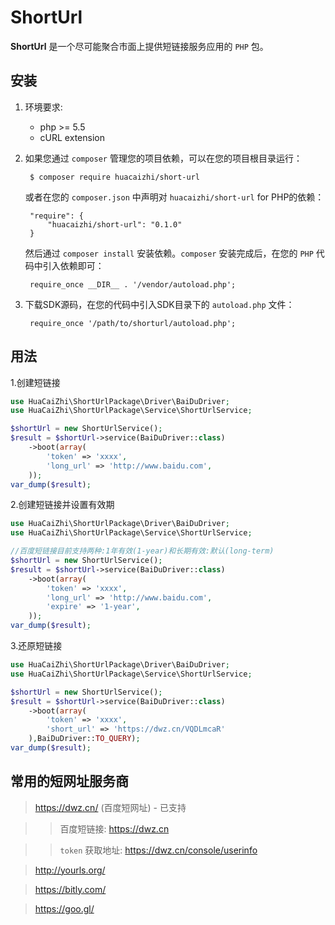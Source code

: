 ShortUrl
===

**ShortUrl** 是一个尽可能聚合市面上提供短链接服务应用的 `PHP` 包。

安装
-----
1. 环境要求:
   - php >= 5.5
   - cURL extension

2. 如果您通过 `composer` 管理您的项目依赖，可以在您的项目根目录运行：

        $ composer require huacaizhi/short-url

   或者在您的 `composer.json` 中声明对 `huacaizhi/short-url` for PHP的依赖：

        "require": {
            "huacaizhi/short-url": "0.1.0"
        }

   然后通过 `composer install` 安装依赖。`composer` 安装完成后，在您的 `PHP` 代码中引入依赖即可：

        require_once __DIR__ . '/vendor/autoload.php';


3. 下载SDK源码，在您的代码中引入SDK目录下的 `autoload.php` 文件：

        require_once '/path/to/shorturl/autoload.php';

用法
-----
1.创建短链接
```php
use HuaCaiZhi\ShortUrlPackage\Driver\BaiDuDriver;
use HuaCaiZhi\ShortUrlPackage\Service\ShortUrlService;

$shortUrl = new ShortUrlService();
$result = $shortUrl->service(BaiDuDriver::class)
    ->boot(array(
        'token' => 'xxxx',
        'long_url' => 'http://www.baidu.com',
    ));
var_dump($result);
```

2.创建短链接并设置有效期
```php
use HuaCaiZhi\ShortUrlPackage\Driver\BaiDuDriver;
use HuaCaiZhi\ShortUrlPackage\Service\ShortUrlService;

//百度短链接目前支持两种:1年有效(1-year)和长期有效:默认(long-term)
$shortUrl = new ShortUrlService();
$result = $shortUrl->service(BaiDuDriver::class)
    ->boot(array(
        'token' => 'xxxx',
        'long_url' => 'http://www.baidu.com',
        'expire' => '1-year',
    ));
var_dump($result);
```

3.还原短链接
```php
use HuaCaiZhi\ShortUrlPackage\Driver\BaiDuDriver;
use HuaCaiZhi\ShortUrlPackage\Service\ShortUrlService;

$shortUrl = new ShortUrlService();
$result = $shortUrl->service(BaiDuDriver::class)
    ->boot(array(
        'token' => 'xxxx',
        'short_url' => 'https://dwz.cn/VQDLmcaR'
    ),BaiDuDriver::TO_QUERY);
var_dump($result);
```


常用的短网址服务商
-----
> https://dwz.cn/ (百度短网址) - 已支持

>> 百度短链接: https://dwz.cn

>> `token` 获取地址: https://dwz.cn/console/userinfo

> http://yourls.org/

> https://bitly.com/

> https://goo.gl/
